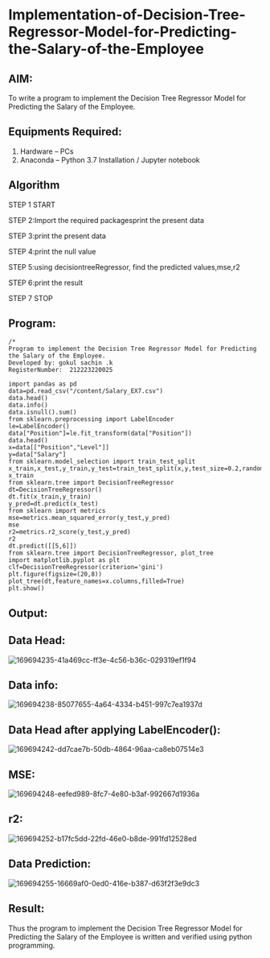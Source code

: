 # Implementation-of-Decision-Tree-Regressor-Model-for-Predicting-the-Salary-of-the-Employee

## AIM:
To write a program to implement the Decision Tree Regressor Model for Predicting the Salary of the Employee.

## Equipments Required:
1. Hardware – PCs
2. Anaconda – Python 3.7 Installation / Jupyter notebook

## Algorithm
STEP 1 START

STEP 2:Import the required packagesprint the present data

STEP 3:print the present data

STEP 4:print the null value

STEP 5:using decisiontreeRegressor, find the predicted values,mse,r2

STEP 6:print the result 

STEP 7 STOP
## Program:
```
/*
Program to implement the Decision Tree Regressor Model for Predicting the Salary of the Employee.
Developed by: gokul sachin .k
RegisterNumber:  212223220025

import pandas as pd
data=pd.read_csv("/content/Salary_EX7.csv")
data.head()
data.info()
data.isnull().sum()
from sklearn.preprocessing import LabelEncoder
le=LabelEncoder()
data["Position"]=le.fit_transform(data["Position"])
data.head()
x=data[["Position","Level"]]
y=data["Salary"]
from sklearn.model_selection import train_test_split
x_train,x_test,y_train,y_test=train_test_split(x,y,test_size=0.2,random_state=2)
x_train
from sklearn.tree import DecisionTreeRegressor
dt=DecisionTreeRegressor()
dt.fit(x_train,y_train)
y_pred=dt.predict(x_test)
from sklearn import metrics
mse=metrics.mean_squared_error(y_test,y_pred)
mse
r2=metrics.r2_score(y_test,y_pred)
r2
dt.predict([[5,6]])
from sklearn.tree import DecisionTreeRegressor, plot_tree
import matplotlib.pyplot as plt
clf=DecisionTreeRegressor(criterion='gini')
plt.figure(figsize=(20,8))
plot_tree(dt,feature_names=x.columns,filled=True)
plt.show()

```

## Output:

## Data Head:
![169694235-41a469cc-ff3e-4c56-b36c-029319ef1f94](https://github.com/vksachin2018/Implementation-of-Decision-Tree-Regressor-Model-for-Predicting-the-Salary-of-the-Employee/assets/149366019/409dd668-4b40-4a04-8ac4-5a1372185c16)

## Data info:

![169694238-85077655-4a64-4334-b451-997c7ea1937d](https://github.com/vksachin2018/Implementation-of-Decision-Tree-Regressor-Model-for-Predicting-the-Salary-of-the-Employee/assets/149366019/d388d212-e1bc-4890-9bc8-fde15143642c)

## Data Head after applying LabelEncoder():

![169694242-dd7cae7b-50db-4864-96aa-ca8eb07514e3](https://github.com/vksachin2018/Implementation-of-Decision-Tree-Regressor-Model-for-Predicting-the-Salary-of-the-Employee/assets/149366019/85d259dd-98dc-4f4d-8dfc-97b0852345f2)

## MSE:

![169694248-eefed989-8fc7-4e80-b3af-992667d1936a](https://github.com/vksachin2018/Implementation-of-Decision-Tree-Regressor-Model-for-Predicting-the-Salary-of-the-Employee/assets/149366019/77cb0cff-9385-4904-b0f0-b9375d21ab32)
## r2:

![169694252-b17fc5dd-22fd-46e0-b8de-991fd12528ed](https://github.com/vksachin2018/Implementation-of-Decision-Tree-Regressor-Model-for-Predicting-the-Salary-of-the-Employee/assets/149366019/9e55df11-f158-4e5d-98e6-2217f17c0fa4)

## Data Prediction:

![169694255-16669af0-0ed0-416e-b387-d63f2f3e9dc3](https://github.com/vksachin2018/Implementation-of-Decision-Tree-Regressor-Model-for-Predicting-the-Salary-of-the-Employee/assets/149366019/cba6c1cf-4b28-429d-9a59-37d59e430a93)




## Result:
Thus the program to implement the Decision Tree Regressor Model for Predicting the Salary of the Employee is written and verified using python programming.
